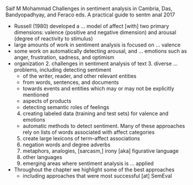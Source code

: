 Saif M Mohammad
Challenges in sentiment analysis
in Cambria, Das, Bandyopadhyay, and Feraco eds. A practical guide to sentm anal
2017

* Russell (1980) developed a ... model of affect [with] two primary dimensions:
  valence (positive and negative dimension) and
  arousal (degree of reactivity to stimulus)
* large amounts of work in sentiment analysis is focused on ...  valence
* some work on automatically detecting
  arousal, and ... emotions such as anger, frustration, sadness, and optimism
* organization
  2. challenges in sentiment analysis of text
  3. diverse ...  problems, including detecting sentiment
    * of the writer, reader, and other relevant entities
    * from words, sentences, and documents
    * towards events and entities which may or may not be explicitly mentioned
    * aspects of products
    * detecting semantic roles of feelings
  4. creating labeled data (training and test sets) for valence and emotions
    * automatic methods to detect sentiment. Many of these approaches rely on
      lists of words associated with affect categories
  5. create large lexicons of term–affect associations
  6. negation words and degree adverbs
  7. metaphors, analogies, [sarcasm,] irony [aka] figurative language
  8. other languages
  9. emerging areas where sentiment analysis is ... applied
* Throughout the chapter we highlight some of the best approaches
  * including approaches that were most successful [at] SemEval
